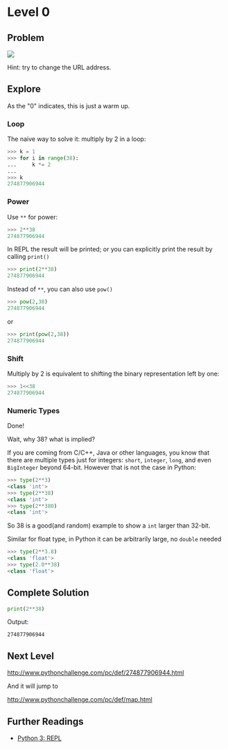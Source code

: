 # Level 0

## Problem

![](http://www.pythonchallenge.com/pc/def/calc.jpg)

Hint: try to change the URL address.

## Explore

As the "0" indicates, this is just a warm up. 

### Loop

The naive way to solve it: multiply by 2 in a loop:

```python
>>> k = 1
>>> for i in range(38):
...     k *= 2
... 
>>> k
274877906944
```

### Power

Use ``**`` for power:

```python
>>> 2**38
274877906944
```

In REPL the result will be printed; or you can explicitly print the result by calling ``print()``

```python
>>> print(2**38)
274877906944
```

Instead of ``**``, you can also use ``pow()``

```python
>>> pow(2,38)
274877906944
```
or

```python
>>> print(pow(2,38))
274877906944
```

### Shift

Multiply by 2 is equivalent to shifting the binary representation left by one:

```python
>>> 1<<38
274877906944
```

### Numeric Types

Done!

Wait, why 38? what is implied?

If you are coming from C/C++, Java or other languages, you know that there are multiple types just for integers: ``short``, ``integer``, ``long``, and even ``BigInteger`` beyond 64-bit. However that is not the case in Python:

```python
>>> type(2**3)
<class 'int'>
>>> type(2**38)
<class 'int'>
>>> type(2**380)
<class 'int'>
```

So 38 is a good(and random) example to show a ``int`` larger than 32-bit.

Similar for float type, in Python it can be arbitrarily large, no ``double`` needed

```python
>>> type(2**3.8)
<class 'float'>
>>> type(2.0**38)
<class 'float'>
```

## Complete Solution

```python
print(2**38)
```

Output:

```
274877906944
```

## Next Level
 
http://www.pythonchallenge.com/pc/def/274877906944.html

And it will jump to 

http://www.pythonchallenge.com/pc/def/map.html

## Further Readings

- [Python 3: REPL](http://tutorials.hivetrix.com/en/python/repl/)